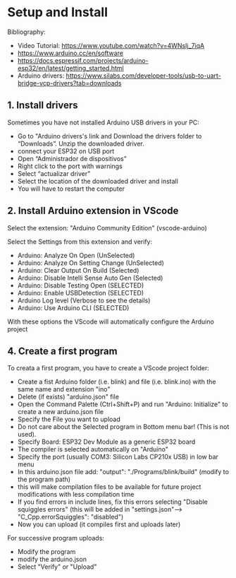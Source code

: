 # Setup and Install

Bibliography:
- Video Tutorial: https://www.youtube.com/watch?v=4WNsIj_7iqA
- https://www.arduino.cc/en/software
- https://docs.espressif.com/projects/arduino-esp32/en/latest/getting_started.html
- Arduino drivers: https://www.silabs.com/developer-tools/usb-to-uart-bridge-vcp-drivers?tab=downloads


## **1. Install drivers**

Sometimes you have not installed Arduino USB drivers in your PC:

- Go to "Arduino drivers's link and Download the drivers folder to “Downloads”. Unzip the downloaded driver.
- connect your ESP32 on USB port
- Open “Administrador de dispositivos”
- Right click to the port with warnings
- Select “actualizar driver” 
- Select the location of the downloaded driver and install
- You will have to restart the computer

## **2. Install Arduino extension in VScode**

Select the extension: "Arduino Community Edition" (vscode-arduino)

Select the Settings from this extension and verify:
- Arduino: Analyze On Open (UnSelected)
- Arduino: Analyze On Setting Change (UnSelected)
- Arduino: Clear Output On Build (Selected)
- Arduino: Disable Intelli Sense Auto Gen (Selected)
- Arduino: Disable Testing Open (SELECTED)
- Arduino: Enable USBDetection (SELECTED)
- Arduino Log level (Verbose to see the details)
- Arduino: Use Arduino CLI (SELECTED)

With these options the VScode will automatically configure the Arduino project


## **4. Create a first program**

To creata a first program, you have to create a VScode project folder:

- Create a fist Arduino folder (i.e. blink) and file (i.e. blink.ino) with the same name and extension "ino"
- Delete (if exists) "arduino.json" file
- Open the Command Palette (Ctrl+Shift+P) and run "Arduino: Initialize" to create a new arduino.json file
- Specify the File you want to upload
- Do not care about the Selected program in Bottom menu bar! (This is not used).
- Specify Board: ESP32 Dev Module as a generic ESP32 board
- The compiler is selected automatically on "Arduino"
- Specify the port (usually COM3: Silicon Labs CP210x USB) in low bar menu
- In this arduino.json file add: "output": "./Programs/blink/build" (modify to the program path)
- this will make compilation files to be available for future project modifications with less compilation time
- If you find errors in include lines, fix this errors selecting "Disable squiggles errors" (this will be added in "settings.json"--> "C_Cpp.errorSquiggles": "disabled")
- Now you can upload (it compiles first and uploads later)

For successive program uploads:
- Modify the program
- modify the arduino.json
- Select "Verify" or "Upload"
